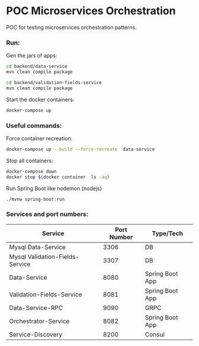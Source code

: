 # POC Microservices Orchestration

POC for testing microservices orchestration patterns.

### Run:

Gen the jars of apps:

```sh
cd backend/data-service
mvn clean compile package
```

```sh
cd backend/validation-fields-service
mvn clean compile package
```

Start the docker containers:

```sh
docker-compose up
```

### Useful commands:

Force container recreation:

```sh
docker-compose up --build --force-recreate  data-service
```

Stop all containers:

```sh
docker-compose down
docker stop $(docker container  ls -aq)
```

Run Spring Boot like nodemon (nodejs)

```sh
./mvnw spring-boot:run
```

### Services and port numbers:

| Service                         | Port Number | Type/Tech       |
| ------------------------------- | ----------- | --------------- |
| Mysql Data-Service              | 3306        | DB              |
| Mysql Validation-Fields-Service | 3307        | DB              |
| Data-Service                    | 8080        | Spring Boot App |
| Validation-Fields-Service       | 8081        | Spring Boot App |
| Data-Service-RPC                | 9090        | GRPC            |
| Orchestrator-Service            | 8082        | Spring Boot App |
| Service-Discovery               | 8200        | Consul          |
